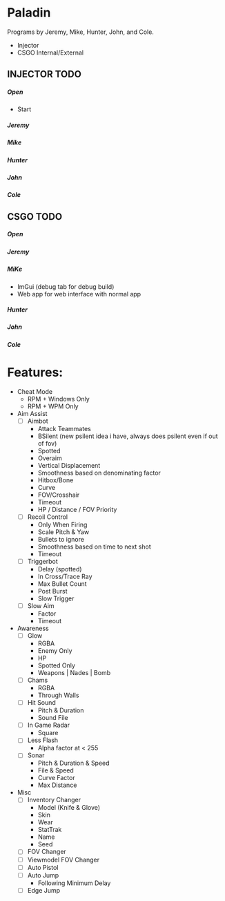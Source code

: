 # Paladin
Programs by Jeremy, Mike, Hunter, John, and Cole.
- Injector
- CSGO Internal/External

## INJECTOR TODO
##### Open
- Start
##### Jeremy
##### Mike
##### Hunter
##### John
##### Cole

## CSGO TODO
##### Open
##### Jeremy
##### MiKe
- ImGui (debug tab for debug build)
- Web app for web interface with normal app
##### Hunter
##### John
##### Cole

# Features:
- Cheat Mode
  - RPM + Windows Only
  - RPM + WPM Only
- Aim Assist
  - [ ] Aimbot
    - Attack Teammates
    - BSilent (new psilent idea i have, always does psilent even if out of fov)
	- Spotted
	- Overaim
	- Vertical Displacement
    - Smoothness based on denominating factor
    - Hitbox/Bone
    - Curve
    - FOV/Crosshair
    - Timeout
	- HP / Distance / FOV Priority
  - [ ] Recoil Control
    - Only When Firing
    - Scale Pitch & Yaw
    - Bullets to ignore
    - Smoothness based on time to next shot
    - Timeout
  - [ ] Triggerbot
    - Delay (spotted)
    - In Cross/Trace Ray
    - Max Bullet Count
    - Post Burst
    - Slow Trigger
  - [ ] Slow Aim
    - Factor
    - Timeout
- Awareness
  - [ ] Glow
    - RGBA
    - Enemy Only
    - HP
    - Spotted Only
    - Weapons | Nades | Bomb
  - [ ] Chams
    - RGBA
    - Through Walls
  - [ ] Hit Sound
    - Pitch & Duration
    - Sound File
  - [ ] In Game Radar
    - Square
  - [ ] Less Flash
    - Alpha factor at < 255
  - [ ] Sonar
    - Pitch & Duration & Speed
	- File & Speed
    - Curve Factor
	- Max Distance
- Misc
  - [ ] Inventory Changer
    - Model (Knife & Glove)
	- Skin
	- Wear
	- StatTrak
	- Name
	- Seed
  - [ ] FOV Changer
  - [ ] Viewmodel FOV Changer
  - [ ] Auto Pistol
  - [ ] Auto Jump
    - Following Minimum Delay
  - [ ] Edge Jump
